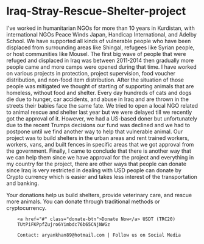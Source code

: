 # Iraq-Stray-Rescue-Shelter-project

  I've worked in humanitarian NGOs for more than 10 years in Kurdistan, with international NGOs Peace Winds Japan, Handicap International, and Adelby School. 
We have supported all kinds of vulnerable people who have been displaced from surrounding areas like Shingal, refugees like Syrian people, or host communities like Mousel.
The first big wave of people that were refuged and displaced in Iraq was between 2011-2014 then gradually more people came and more camps were opened during that time.
I have worked on various projects in protection, project supervision, food voucher distribution, and non-food item distribution. After the situation of those people was mitigated we thought of starting of supporting animals that are homeless, without food and shelter. 
Every day hundreds of cats and dogs die due to hunger, car accidents, and abuse in Iraq and are thrown in the streets their babies face the same fate. 
We tried to open a local NGO related to animal rescue and shelter last year but we were delayed till we recently got the approval of it. However, we had a US-based doner but unfortunately due to the recent Trumps decisions our fund was declined and we had to postpone until we find another way to help that vulnerable animal.
Our project was to build shelters in the urban areas and rent trained workers, workers, vans, and built fences in specific areas that we got approval from the government.
Finally, I came to conclude that there is another way that we can help them since we have approval for the project and everything in my country for the project, there are other ways that people can donate since Iraq is very restricted in dealing with USD people can donate by Crypto currency which is easier and takes less interest of the transportation and banking. 
<p>Your donations help us build shelters, provide veterinary care, and rescue more animals. You can donate through traditional methods or cryptocurrency.</p>



        <a href="#" class="donate-btn">Donate Now</a> USDT (TRC20) 
        TUtPiFKPpfZujro6Yimbdc76b65CNjNWGz

        Contact: aryankhan89@hotmail.com | Follow us on Social Media
    
